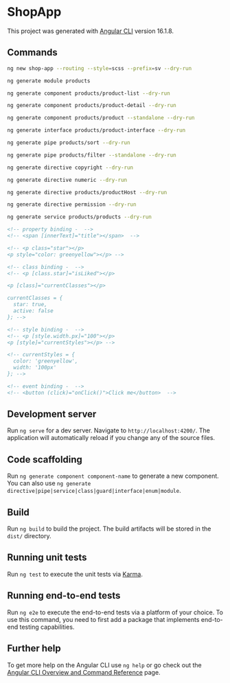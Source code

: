 # ShopApp

This project was generated with [Angular CLI](https://github.com/angular/angular-cli) version 16.1.8.

## Commands

```bash
ng new shop-app --routing --style=scss --prefix=sv --dry-run

ng generate module products

ng generate component products/product-list --dry-run

ng generate component products/product-detail --dry-run

ng generate component products/product --standalone --dry-run

ng generate interface products/product-interface --dry-run

ng generate pipe products/sort --dry-run

ng generate pipe products/filter --standalone --dry-run

ng generate directive copyright --dry-run

ng generate directive numeric --dry-run

ng generate directive products/productHost --dry-run

ng generate directive permission --dry-run

ng generate service products/products --dry-run
```

```html
<!-- property binding -  -->
<!-- <span [innerText]="title"></span>  -->

<!-- <p class="star"></p>
<p style="color: greenyellow"></p> -->

<!-- class binding -  -->
<!-- <p [class.star]="isLiked"></p>

<p [class]="currentClasses"></p>

currentClasses = {
  star: true,
  active: false
}; -->

<!-- style binding -  -->
<!-- <p [style.width.px]="100"></p>
<p [style]="currentStyles"></p> -->

<!-- currentStyles = {
  color: 'greenyellow',
  width: '100px'
}; -->

<!-- event binding -  -->
<!-- <button (click)="onClick()">Click me</button>  -->
```

## Development server

Run `ng serve` for a dev server. Navigate to `http://localhost:4200/`. The application will automatically reload if you change any of the source files.

## Code scaffolding

Run `ng generate component component-name` to generate a new component. You can also use `ng generate directive|pipe|service|class|guard|interface|enum|module`.

## Build

Run `ng build` to build the project. The build artifacts will be stored in the `dist/` directory.

## Running unit tests

Run `ng test` to execute the unit tests via [Karma](https://karma-runner.github.io).

## Running end-to-end tests

Run `ng e2e` to execute the end-to-end tests via a platform of your choice. To use this command, you need to first add a package that implements end-to-end testing capabilities.

## Further help

To get more help on the Angular CLI use `ng help` or go check out the [Angular CLI Overview and Command Reference](https://angular.io/cli) page.
